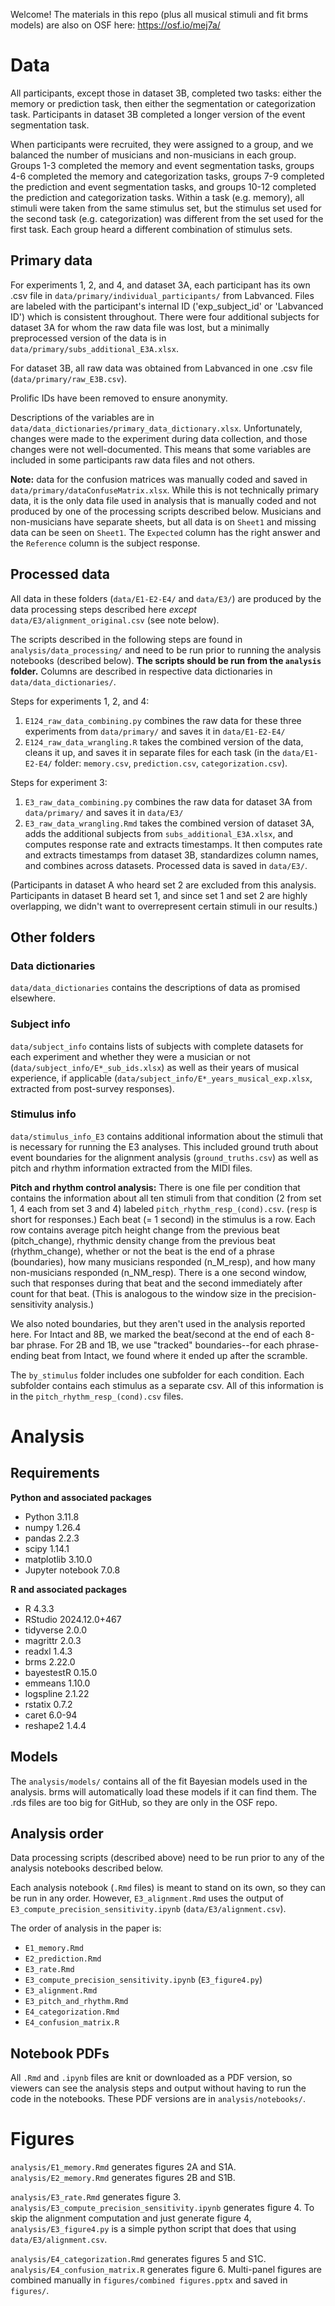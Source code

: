 Welcome! The materials in this repo (plus all musical stimuli and fit brms models) are also on OSF here: https://osf.io/mej7a/

# Data

All participants, except those in dataset 3B, completed two tasks: either the memory or prediction task, then either the segmentation or categorization task. Participants in dataset 3B completed a longer version of the event segmentation task.

When participants were recruited, they were assigned to a group, and we balanced the number of musicians and non-musicians in each group. Groups 1-3 completed the memory and event segmentation tasks, groups 4-6 completed the memory and categorization tasks, groups 7-9 completed the prediction and event segmentation tasks, and groups 10-12 completed the prediction and categorization tasks. Within a task (e.g. memory), all stimuli were taken from the same stimulus set, but the stimulus set used for the second task (e.g. categorization) was different from the set used for the first task. Each group heard a different combination of stimulus sets.

## Primary data

For experiments 1, 2, and 4, and dataset 3A, each participant has its own .csv file in `data/primary/individual_participants/` from Labvanced. Files are labeled with the participant's internal ID ('exp_subject_id' or 'Labvanced ID') which is consistent throughout. There were four additional subjects for dataset 3A for whom the raw data file was lost, but a minimally preprocessed version of the data is in `data/primary/subs_additional_E3A.xlsx`.

For dataset 3B, all raw data was obtained from Labvanced in one .csv file (`data/primary/raw_E3B.csv`).

Prolific IDs have been removed to ensure anonymity.

Descriptions of the variables are in `data/data_dictionaries/primary_data_dictionary.xlsx`. Unfortunately, changes were made to the experiment during data collection, and those changes were not well-documented. This means that some variables are included in some participants raw data files and not others.

**Note:** data for the confusion matrices was manually coded and saved in `data/primary/dataConfuseMatrix.xlsx`. While this is not technically primary data, it is the only data file used in analysis that is manually coded and not produced by one of the processing scripts described below. Musicians and non-musicians have separate sheets, but all data is on `Sheet1` and missing data can be seen on `Sheet1`. The `Expected` column has the right answer and the `Reference` column is the subject response.


## Processed data

All data in these folders (`data/E1-E2-E4/` and `data/E3/`) are produced by the data processing steps described here *except* `data/E3/alignment_original.csv` (see note below).

The scripts described in the following steps are found in `analysis/data_processing/` and need to be run prior to running the analysis notebooks (described below). **The scripts should be run from the `analysis` folder.** Columns are described in respective data dictionaries in `data/data_dictionaries/`.

Steps for experiments 1, 2, and 4:
1. `E124_raw_data_combining.py` combines the raw data for these three experiments from `data/primary/` and saves it in `data/E1-E2-E4/`
2. `E124_raw_data_wrangling.R` takes the combined version of the data, cleans it up, and saves it in separate files for each task (in the `data/E1-E2-E4/` folder: `memory.csv`, `prediction.csv`, `categorization.csv`).

Steps for experiment 3:
1. `E3_raw_data_combining.py` combines the raw data for dataset 3A from `data/primary/` and saves it in `data/E3/`
2. `E3_raw_data_wrangling.Rmd` takes the combined version of dataset 3A, adds the additional subjects from `subs_additional_E3A.xlsx`, and computes response rate and extracts timestamps. It then computes rate and extracts timestamps from dataset 3B, standardizes column names, and combines across datasets. Processed data is saved in `data/E3/`.

(Participants in dataset A who heard set 2 are excluded from this analysis. Participants in dataset B heard set 1, and since set 1 and set 2 are highly overlapping, we didn't want to overrepresent certain stimuli in our results.)


## Other folders

### Data dictionaries

`data/data_dictionaries` contains the descriptions of data as promised elsewhere.

### Subject info

`data/subject_info` contains lists of subjects with complete datasets for each experiment and whether they were a musician or not (`data/subject_info/E*_sub_ids.xlsx`) as well as their years of musical experience, if applicable (`data/subject_info/E*_years_musical_exp.xlsx`, extracted from post-survey responses). 


### Stimulus info

`data/stimulus_info_E3` contains additional information about the stimuli that is necessary for running the E3 analyses. This included ground truth about event boundaries for the alignment analysis (`ground_truths.csv`) as well as pitch and rhythm information extracted from the MIDI files.

**Pitch and rhythm control analysis:** There is one file per condition that contains the information about all ten stimuli from that condition (2 from set 1, 4 each from set 3 and 4) labeled `pitch_rhythm_resp_(cond).csv`. (`resp` is short for responses.) Each beat (= 1 second) in the stimulus is a row. Each row contains average pitch height change from the previous beat (pitch_change), rhythmic density change from the previous beat (rhythm_change), whether or not the beat is the end of a phrase (boundaries), how many musicians responded (n_M_resp), and how many non-musicians responded (n_NM_resp). There is a one second window, such that responses during that beat and the second immediately after count for that beat. (This is analogous to the window size in the precision-sensitivity analysis.) 

We also noted boundaries, but they aren't used in the analysis reported here. For Intact and 8B, we marked the beat/second at the end of each 8-bar phrase. For 2B and 1B, we use "tracked" boundaries--for each phrase-ending beat from Intact, we found where it ended up after the scramble.

The `by_stimulus` folder includes one subfolder for each condition. Each subfolder contains each stimulus as a separate csv. All of this information is in the `pitch_rhythm_resp_(cond).csv` files.



# Analysis

## Requirements

**Python and associated packages**
- Python 3.11.8
- numpy 1.26.4
- pandas 2.2.3
- scipy 1.14.1
- matplotlib 3.10.0
- Jupyter notebook 7.0.8

**R and associated packages**
- R 4.3.3
- RStudio 2024.12.0+467
- tidyverse 2.0.0
- magrittr 2.0.3
- readxl 1.4.3
- brms 2.22.0
- bayestestR 0.15.0
- emmeans 1.10.0
- logspline 2.1.22
- rstatix 0.7.2
- caret 6.0-94
- reshape2 1.4.4

## Models

The `analysis/models/` contains all of the fit Bayesian models used in the analysis. brms will automatically load these models if it can find them. The .rds files are too big for GitHub, so they are only in the OSF repo.

## Analysis order

Data processing scripts (described above) need to be run prior to any of the analysis notebooks described below.

Each analysis notebook (`.Rmd` files) is meant to stand on its own, so they can be run in any order. However, `E3_alignment.Rmd` uses the output of `E3_compute_precision_sensitivity.ipynb` (`data/E3/alignment.csv`).

The order of analysis in the paper is:
- `E1_memory.Rmd`
- `E2_prediction.Rmd`
- `E3_rate.Rmd`
- `E3_compute_precision_sensitivity.ipynb` (`E3_figure4.py`)
- `E3_alignment.Rmd`
- `E3_pitch_and_rhythm.Rmd`
- `E4_categorization.Rmd`
- `E4_confusion_matrix.R`


## Notebook PDFs

All `.Rmd` and `.ipynb` files are knit or downloaded as a PDF version, so viewers can see the analysis steps and output without having to run the code in the notebooks. These PDF versions are in `analysis/notebooks/`.




# Figures

`analysis/E1_memory.Rmd` generates figures 2A and S1A. `analysis/E2_memory.Rmd` generates figures 2B and S1B. 

`analysis/E3_rate.Rmd` generates figure 3. `analysis/E3_compute_precision_sensitivity.ipynb` generates figure 4. To skip the alignment computation and just generate figure 4, `analysis/E3_figure4.py` is a simple python script that does that using `data/E3/alignment.csv`.

`analysis/E4_categorization.Rmd` generates figures 5 and S1C. `analysis/E4_confusion_matrix.R` generates figure 6. Multi-panel figures are combined manually in `figures/combined figures.pptx` and saved in `figures/`.






